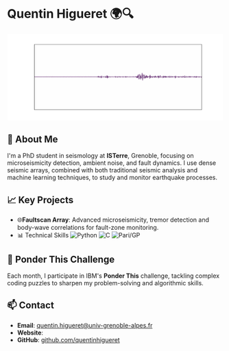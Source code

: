 # Quentin Higueret 🌍🔍

![Seismic Trace Animation](seismic_trace_deep_zoom.gif)

## 👋 About Me
I'm a PhD student in seismology at **ISTerre**, Grenoble, focusing on microseismicity detection, ambient noise, and fault dynamics. 
I use dense seismic arrays, combined with both traditional seismic analysis and machine learning techniques, to study and monitor earthquake processes.

## 📈 Key Projects
- 🌐**Faultscan Array**: Advanced microseismicity, tremor detection and body-wave correlations for fault-zone monitoring.
- 📊 Technical Skills
![Python](https://img.shields.io/badge/Python-3.8+-blue?logo=python&logoColor=white) ![C](https://img.shields.io/badge/C-Standard%20Library-lightgrey?logo=c&logoColor=white) ![Pari/GP](https://img.shields.io/badge/Pari/GP-2.13.0-yellow?logo=gnu)

## 🧩 Ponder This Challenge
Each month, I participate in IBM's **Ponder This** challenge, tackling complex coding puzzles to sharpen my problem-solving and algorithmic skills.

## 📫 Contact
- **Email**: [quentin.higueret@univ-grenoble-alpes.fr](mailto:quentin.higueret@univ-grenoble-alpes.fr)
- **Website**: 
- **GitHub**: [github.com/quentinhigueret](https://github.com/Qhig)
